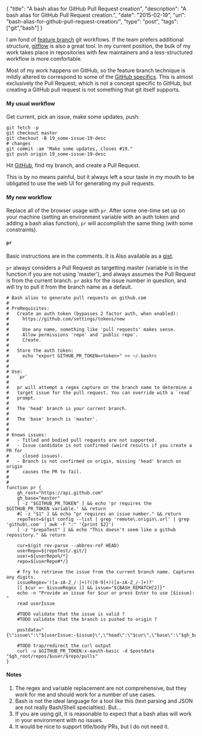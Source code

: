 {
  "title": "A bash alias for GitHub Pull Request creation",
  "description": "A bash alias for GitHub Pull Request creation.",
  "date": "2015-02-19",
  "url": "bash-alias-for-github-pull-request-creation/",
  "type": "post",
  "tags": ["git","bash"]
}

I am fond of [feature branch](https://www.atlassian.com/git/tutorials/comparing-workflows/feature-branch-workflow) git workflows. If the team prefers additional structure, [gitflow](https://github.com/nvie/gitflow) is also a great tool. In my current position, the bulk of my work takes place in repositories with few maintainers and a less-structured workflow is more comfortable.

Most of my work happens on GitHub, so the feature branch technique is mildly altered to correspond to some of the [GitHub specifics](https://guides.github.com/introduction/flow/index.html). This is almost exclusively the Pull Request; which is not a concept specific to GitHub, but creating a GitHub pull request is not something that git itself supports.

#### My usual workflow

Get current, pick an issue, make some updates, push:

````
git fetch -p
git checkout master
git checkout -B 19_some-issue-19-desc
# changes
git commit -am "Make some updates, closes #19."
git push origin 19_some-issue-19-desc
````

Hit [GitHub](http://github.com), find my branch, and create a Pull Request.

This is by no means painful, but it always left a sour taste in my mouth to be obligated to use the web UI for generating my pull requests.

#### My new workflow

Replace all of the browser usage with `pr`. After some one-time set up on your machine (setting an environment variable with an auth token and adding a bash alias function), `pr` will accomplish the same thing (with some constraints).

#### `pr`

Basic instructions are in the comments. It is Also available as a [gist](https://gist.github.com/imperialwicket/16ca80d37ef98da15d3b).

`pr` always considers a Pull Request as targetting master (variable is in the function if you are not using 'master'), and always assumes the Pull Request is from the current branch. `pr` asks for the issue number in question, and will try to pull it from the branch name as a default.

````
# Bash alias to generate pull requests on github.com 
#
# PreRequisites:
#   Create an auth token (bypasses 2 factor auth, when enabled):
#     https://github.com/settings/tokens/new
#
#     Use any name, something like 'pull requests' makes sense.
#     Allow permissions 'repo' and 'public repo'.
#     Create.
#
#   Store the auth token:
#     echo "export GITHUB_PR_TOKEN=<token>" >> ~/.bashrc
#
#
# Use:
#   `pr`
#
#   pr will attempt a regex capture on the branch name to determine a
#   target issue for the pull request. You can override with a `read`
#   prompt. 
#
#   The 'head' branch is your current branch.
#   
#   The 'base' branch is 'master'.
#
#
# Known issues:
#   - Titled and bodied pull requests are not supported.
#   - Issue candidate is not confirmed (weird results if you create a PR for
#     closed issues).
#   - Branch is not confirmed on origin, missing 'head' branch on origin
#     causes the PR to fail.
#
#
function pr {
    gh_root="https://api.github.com"
    gh_base="master"
    [ -z "$GITHUB_PR_TOKEN" ] && echo 'pr requires the $GITHUB_PR_TOKEN variable.' && return
    #[ -z "$1" ] && echo "pr requires an issue number." && return
    repoTest=$(git config --list | grep 'remote\.origin\.url' | grep 'github\.com' | awk -F ":" '{print $2}')
    [ -z "$repoTest" ] && echo "This doesn't seem like a github repository." && return
 
    cur=$(git rev-parse --abbrev-ref HEAD)
    userRepo=${repoTest/.git/}
    user=${userRepo%/*}
    repo=${userRepo#*/}
 
    # Try to retrieve the issue from the current branch name. Captures any digits.
    issueRegex='([a-zA-Z_/-]+)?([0-9]+)([a-zA-Z_/-]+)?'
    [[ $cur =~ $issueRegex ]] && issue="${BASH_REMATCH[2]}"
    echo -n "Provide an issue for $cur or press Enter to use [$issue]: "
    read userIssue
 
    #TODO validate that the issue is valid ?
    #TODO validate that the branch is pushed to origin ?
 
    postdata="{\"issue\":\"${userIssue:-$issue}\",\"head\":\"$cur\",\"base\":\"$gh_base\"}"
 
    #TODO trap/redirect the curl output
    curl -u $GITHUB_PR_TOKEN:x-oauth-basic -d $postdata "$gh_root/repos/$user/$repo/pulls"
}
````

#### Notes

 1. The regex and variable replacement are not comprehensive, but they work for me and should work for a number of use cases.
 1. Bash is not the ideal language for a tool like this (text parsing and JSON are not really Bash/Shell specialties). But...
 1. If you are using git, it is reasonable to expect that a bash alias will work in your environment  with no issues.
 1. It would be nice to support title/body PRs, but I do not need it.

